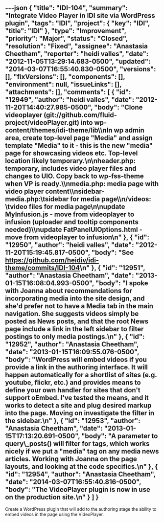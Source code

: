 ---json
{
  "title": "IDI-104",
  "summary": "Integrate Video Player in IDI site via WordPress plugin",
  "tags": "IDI",
  "project": {
    "key": "IDI",
    "title": "IDI"
  },
  "type": "Improvement",
  "priority": "Major",
  "status": "Closed",
  "resolution": "Fixed",
  "assignee": "Anastasia Cheetham",
  "reporter": "heidi valles",
  "date": "2012-11-05T13:29:14.683-0500",
  "updated": "2014-03-07T16:55:40.830-0500",
  "versions": [],
  "fixVersions": [],
  "components": [],
  "environment": null,
  "issueLinks": [],
  "attachments": [],
  "comments": [
    {
      "id": "12949",
      "author": "heidi valles",
      "date": "2012-11-20T14:40:27.985-0500",
      "body": "Clone videoplayer (git://github.com/fluid-project/videoPlayer.git) into wp-content/themes/idi-theme/lib\\\nIn wp admin area, create top-level page \"Media\" and assign template \"Media\" to it - this is the new \"media\" page for showcasing videos etc. Top-level location likely temporary.\n\nheader.php: temporary, includes video player files and changes to UIO. Copy back to wp-fss-theme when VP is ready.\\\nmedia.php: media page with video player content\\\nsidebar-media.php:\tsidebar for media page\\\n/videos: \tvideo files for media page\n\nupdate MyInfusion.js - move from videoplayer to infusion (uploader and tooltip components needed)\\\nupdate FatPanelUIOptions.html - move from videoplayer to infusion\n"
    },
    {
      "id": "12950",
      "author": "heidi valles",
      "date": "2012-11-20T15:19:45.817-0500",
      "body": "See <https://github.com/heidiv/idi-theme/commits/IDI-104>\n"
    },
    {
      "id": "12951",
      "author": "Anastasia Cheetham",
      "date": "2013-01-15T16:08:04.993-0500",
      "body": "I spoke with Joanna about recommendations for incorporating media into the site design, and she'd prefer not to have a Media tab in the main navigation. She suggests videos simply be posted as News posts, and that the root News page include a link in the left sidebar to filter postings to only media postings.\n"
    },
    {
      "id": "12952",
      "author": "Anastasia Cheetham",
      "date": "2013-01-15T16:09:55.076-0500",
      "body": "WordPress will embed videos if you provide a link in the authoring interface. It will happen automatically for a shortlist of sites (e.g. youtube, flickr, etc.) and provides means to define your own handler for sites that don't support oEmbed. I've tested the means, and it works to detect a site and plug desired markup into the page. Moving on investigate the filter in the sidebar.\n"
    },
    {
      "id": "12953",
      "author": "Anastasia Cheetham",
      "date": "2013-01-15T17:13:20.691-0500",
      "body": "A parameter to query\\_posts() will filter for tags, which works nicely if we put a \"media\" tag on any media news articles. Working with Joanna on the page layouts, and looking at the code specifics.\n"
    },
    {
      "id": "12954",
      "author": "Anastasia Cheetham",
      "date": "2014-03-07T16:55:40.816-0500",
      "body": "The VideoPlayer plugin is now in use on the production site.\n"
    }
  ]
}
---
Create a WordPress plugin that will add to the authoring stage the ability to embed videos in the page using the VideoPlayer.

        